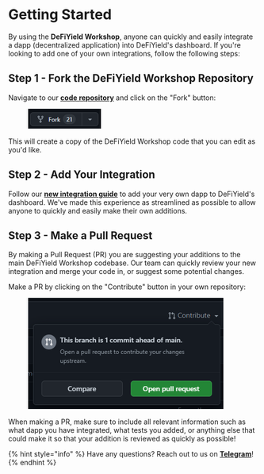 # Getting Started

By using the **DeFiYield Workshop**, anyone can quickly and easily integrate a dapp (decentralized application) into DeFiYield's dashboard. If you're looking to add one of your own integrations, follow the following steps:

## Step 1 - Fork the DeFiYield Workshop Repository

Navigate to our [**code repository**](https://github.com/defiyield-app/defiyield-workshop) and click on the "Fork" button:

<figure><img src="../.gitbook/assets/image (1) (2).png" alt=""><figcaption></figcaption></figure>

This will create a copy of the DeFiYield Workshop code that you can edit as you'd like.

## Step 2 - Add Your Integration

Follow our [**new integration guide**](new-integration-guide.md) to add your very own dapp to DeFiYield's dashboard. We've made this experience as streamlined as possible to allow anyone to quickly and easily make their own additions.

## Step 3 - Make a Pull Request

By making a Pull Request (PR) you are suggesting your additions to the main DeFiYield Workshop codebase. Our team can quickly review your new integration and merge your code in, or suggest some potential changes.

Make a PR by clicking on the "Contribute" button in your own repository:

<figure><img src="../.gitbook/assets/image (19).png" alt=""><figcaption></figcaption></figure>

When making a PR, make sure to include all relevant information such as what dapp you have integrated, what tests you added, or anything else that could make it so that your addition is reviewed as quickly as possible!

{% hint style="info" %}
Have any questions? Reach out to us on [**Telegram**](https://t.me/defiyield\_app)!
{% endhint %}
